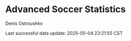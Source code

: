 # Advanced Soccer Statistics
Denis Ostroushko

<!-- gfm -->

Last successful data update: 2025-05-04 23:21:55 CST
